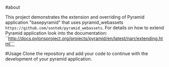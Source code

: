 #about

This project demonstrates the extension and overriding of Pyramid application "basepyramid" that uses pyramid_webassets  ```https://github.com/sontek/pyramid_webassets```. For details on how to extend Pyramid application look into the documentation: ``http://docs.pylonsproject.org/projects/pyramid/en/latest/narr/extending.html```

#Usage
Clone the repository and add your code to continue with the development of your pyramid application.
